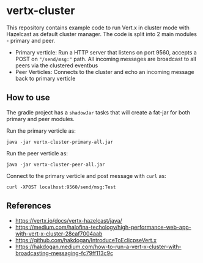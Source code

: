 # vertx-cluster

This repository contains example code to run Vert.x in cluster mode with Hazelcast as default cluster manager. The code is split into 2 main modules - primary and peer. 

- Primary verticle: Run a HTTP server that listens on port 9560, accepts a POST on ``"/send/msg:"`` path. All incoming messages are broadcast to all peers via the clustered eventbus
- Peer Verticles: Connects to the cluster and echo an incoming message back to primary verticle

## How to use

The gradle project has a ``shadowJar`` tasks that will create a fat-jar for both primary and peer modules. 

Run the primary verticle as:
```
java -jar vertx-cluster-primary-all.jar
```

Run the peer verticle as:
```
java -jar vertx-cluster-peer-all.jar
```

Connect to the primary verticle and post message with ``curl`` as:
```
curl -XPOST localhost:9560/send/msg:Test
```

## References
- https://vertx.io/docs/vertx-hazelcast/java/
- https://medium.com/halofina-techology/high-performance-web-app-with-vert-x-cluster-28caf7004aab
- https://github.com/hakdogan/IntroduceToEclicpseVert.x
- https://hakdogan.medium.com/how-to-run-a-vert-x-cluster-with-broadcasting-messaging-fc79ff113c9c
